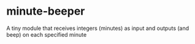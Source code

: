 # minute-beeper
A tiny module that receives integers (minutes) as input and outputs (and beep) on each specified minute

